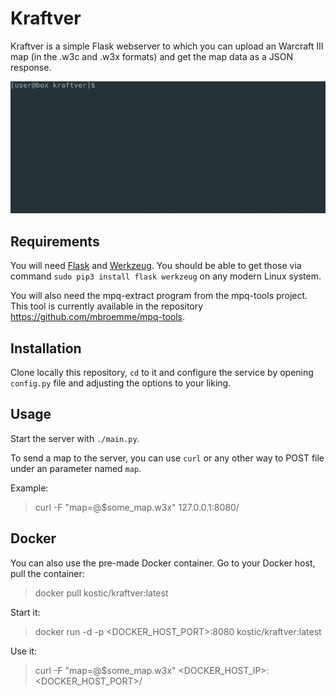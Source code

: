 # Kraftver

Kraftver is a simple Flask webserver to which you can upload an Warcraft III map (in the .w3c and .w3x formats) and get the map data as a JSON response.

![Alt text](usage.gif?raw=true "Simple gif showing usage")

## Requirements

You will need [Flask](http://flask.pocoo.org/) and [Werkzeug](http://werkzeug.pocoo.org/). You should be able to get those via command `sudo pip3 install flask werkzeug` on any modern Linux system.

You will also need the mpq-extract program from the mpq-tools project. This tool is currently available in the repository https://github.com/mbroemme/mpq-tools.

## Installation

Clone locally this repository, `cd` to it and configure the service by opening `config.py` file and adjusting the options to your liking.

## Usage

Start the server with `./main.py`.

To send a map to the server, you can use `curl` or any other way to POST file under an parameter named `map`.

Example:
> curl -F "map=@$some_map.w3x" 127.0.0.1:8080/

## Docker

You can also use the pre-made Docker container.
Go to your Docker host, pull the container:

> docker pull kostic/kraftver:latest

Start it:

> docker run -d -p <DOCKER_HOST_PORT>:8080 kostic/kraftver:latest

Use it:

> curl -F "map=@$some_map.w3x" <DOCKER_HOST_IP>:<DOCKER_HOST_PORT>/
